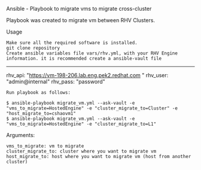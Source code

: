 Ansible - Playbook to migrate vms to migrate cross-cluster

Playbook was created to migrate vm between RHV Clusters.


Usage

    Make sure all the required software is installed.
    git clone repository
    Create ansible variables file vars/rhv.yml, with your RHV Engine information. it is recommended create a ansible-vault file

---
rhv_api: "https://vm-198-206.lab.eng.pek2.redhat.com "
rhv_user: "admin@internal"
rhv_pass: "password"

    Run playbook as follows:

    $ ansible-playbook migrate_vm.yml --ask-vault -e "vms_to_migrate=HostedEngine" -e "cluster_migrate_to=Cluster" -e "host_migrate_to=cshaovm1"
    $ ansible-playbook migrate_vm.yml --ask-vault -e "vms_to_migrate=HostedEngine" -e "cluster_migrate_to=L1"

Arguments:

    vms_to_migrate: vm to migrate
    cluster_migrate_to: cluster where you want to migrate vm
    host_migrate_to: host where you want to migrate vm (host from another cluster)
